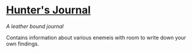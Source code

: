 # [Hunter's Journal](https://hollowknight.wiki/w/Hunter%27s_Journal)

*A leather bound journal*

Contains information about various enemeis with room to write down your own findings.

